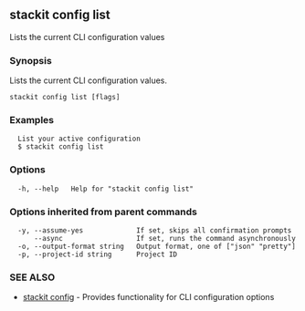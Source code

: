 ## stackit config list

Lists the current CLI configuration values

### Synopsis

Lists the current CLI configuration values.

```
stackit config list [flags]
```

### Examples

```
  List your active configuration
  $ stackit config list
```

### Options

```
  -h, --help   Help for "stackit config list"
```

### Options inherited from parent commands

```
  -y, --assume-yes             If set, skips all confirmation prompts
      --async                  If set, runs the command asynchronously
  -o, --output-format string   Output format, one of ["json" "pretty"]
  -p, --project-id string      Project ID
```

### SEE ALSO

* [stackit config](./stackit_config.md)	 - Provides functionality for CLI configuration options

